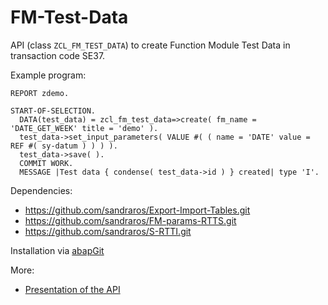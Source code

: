 # FM-Test-Data
API (class `ZCL_FM_TEST_DATA`) to create Function Module Test Data in transaction code SE37.

Example program:
```
REPORT zdemo.

START-OF-SELECTION.
  DATA(test_data) = zcl_fm_test_data=>create( fm_name = 'DATE_GET_WEEK' title = 'demo' ).
  test_data->set_input_parameters( VALUE #( ( name = 'DATE' value = REF #( sy-datum ) ) ) ).
  test_data->save( ).
  COMMIT WORK.
  MESSAGE |Test data { condense( test_data->id ) } created| type 'I'.
```

Dependencies:
- https://github.com/sandraros/Export-Import-Tables.git
- https://github.com/sandraros/FM-params-RTTS.git
- https://github.com/sandraros/S-RTTI.git

Installation via [abapGit](https://github.com/abapGit/abapGit)

More:
- [Presentation of the API](https://blogs.sap.com/2021/08/12/api-to-read-and-write-function-module-test-data-se37/)
